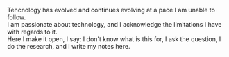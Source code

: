 
Tehcnology has evolved and continues evolving at a pace I am unable to follow.  
I am passionate about technology, and I acknowledge the limitations I have with regards to it.  
Here I make it open, I say: I don't know what is this for, I ask the question, I do the research, and I write my notes here. 
